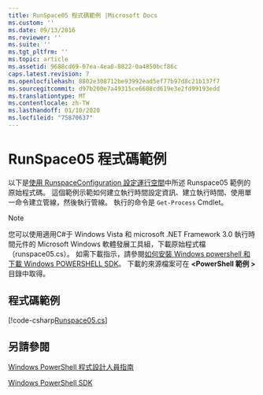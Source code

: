 ```yaml
---
title: RunSpace05 程式碼範例 |Microsoft Docs
ms.custom: ''
ms.date: 09/13/2016
ms.reviewer: ''
ms.suite: ''
ms.tgt_pltfrm: ''
ms.topic: article
ms.assetid: 9688cd69-07ea-4ea0-8822-0a4850bcf86c
caps.latest.revision: 7
ms.openlocfilehash: 8802e308712be93992ead5ef77b97d8c21b137f7
ms.sourcegitcommit: d97b200e7a49315ce6608cd619e3e2fd99193edd
ms.translationtype: MT
ms.contentlocale: zh-TW
ms.lasthandoff: 01/10/2020
ms.locfileid: "75870637"
---
```

# <a name="runspace05-code-sample"></a>RunSpace05 程式碼範例

以下是[使用 RunspaceConfiguration 設定運行空間](https://msdn.microsoft.com/42681d19-2d05-4975-befd-afb1990e79b2)中所述 Runspace05 範例的原始程式碼。
這個範例示範如何建立執行時間設定資訊、建立執行時間、使用單一命令建立管線，然後執行管線。 執行的命令是 `Get-Process` Cmdlet。

> [!NOTE]
> 您可以使用適用C#于 Windows Vista 和 microsoft .NET Framework 3.0 執行時間元件的 Microsoft Windows 軟體發展工具組，下載原始程式檔（runspace05.cs）。 如需下載指示，請參閱[如何安裝 Windows powershell 和下載 Windows POWERSHELL SDK](/powershell/scripting/developer/installing-the-windows-powershell-sdk)。
> 下載的來源檔案可在 **\<PowerShell 範例 >** 目錄中取得。

## <a name="code-sample"></a>程式碼範例

[!code-csharp[Runspace05.cs](../../../../powershell-sdk-samples/SDK-2.0/csharp/Runspace05/Runspace05.cs#L11-L86 "Runspace05.cs")]

## <a name="see-also"></a>另請參閱

[Windows PowerShell 程式設計人員指南](./windows-powershell-programmer-s-guide.md)

[Windows PowerShell SDK](../windows-powershell-reference.md)
